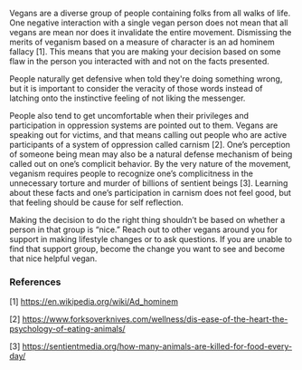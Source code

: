 Vegans are a diverse group of people containing folks from all walks of life. One negative interaction with a single vegan person does not mean that all vegans are mean nor does it invalidate the entire movement. Dismissing the merits of veganism based on a measure of character is an ad hominem fallacy [1]. This means that you are making your decision based on some flaw in the person you interacted with and not on the facts presented.

People naturally get defensive when told they're doing something wrong, but it is important to consider the veracity of those words instead of latching onto the instinctive feeling of not liking the messenger. 

People also tend to get uncomfortable when their privileges and participation in oppression systems are pointed out to them. Vegans are speaking out for victims, and that means calling out people who are active participants of a system of oppression called carnism [2]. One’s perception of someone being mean may also be a natural defense mechanism of being called out on one’s complicit behavior. By the very nature of the movement, veganism requires people to recognize one’s complicitness in the unnecessary torture and murder of billions of sentient beings [3]. Learning about these facts and one’s participation in carnism does not feel good, but that feeling should be cause for self reflection. 

Making the decision to do the right thing shouldn’t be based on whether a person in that group is “nice.” Reach out to other vegans around you for support in making lifestyle changes or to ask questions. If you are unable to find that support group, become the change you want to see and become that nice helpful vegan.

### References

[1] https://en.wikipedia.org/wiki/Ad_hominem

[2] https://www.forksoverknives.com/wellness/dis-ease-of-the-heart-the-psychology-of-eating-animals/

[3] https://sentientmedia.org/how-many-animals-are-killed-for-food-every-day/